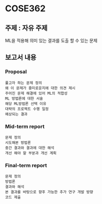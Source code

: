 # COSE362

## 주제 : 자유 주제

ML을 적용해 의미 있는 결과를 도출 할 수 있는 문제

## 보고서 내용

### Proposal
    풀고자 하는 문제 정의
    왜 이 문제가 흥미로운지에 대한 의견 제시
    주어진 문제 해결에 있어 ML의 적합성
    ML 방법론에 대한 서술
    해당 ML방법론 선택 이유
    대략의 프로젝트 수행 일정
    예상되는 결과

### Mid-term report
    문제 정의
    시도해본 방법론
    중간 결과와 결과에 대한 해석
    개선 해야 할 부분과 개선 계획

### Final-term report
    문제 정의
    방법론
    결과와 해석
    본 결과를 바탕으로 향후 가능한 추가 연구 개발 방향
    코드 제출

